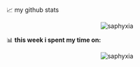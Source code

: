 
📈 my github stats

<p align="center"> <img src="https://github-readme-stats.vercel.app/api?username=saphyxia&count_private=true&show_icons=true" alt="saphyxia" />

📊 **this week i spent my time on:**

<p align="center"> <img src="https://github-readme-stats.vercel.app/api/top-langs/?username=saphyxia&layout=compact" alt="saphyxia" />
